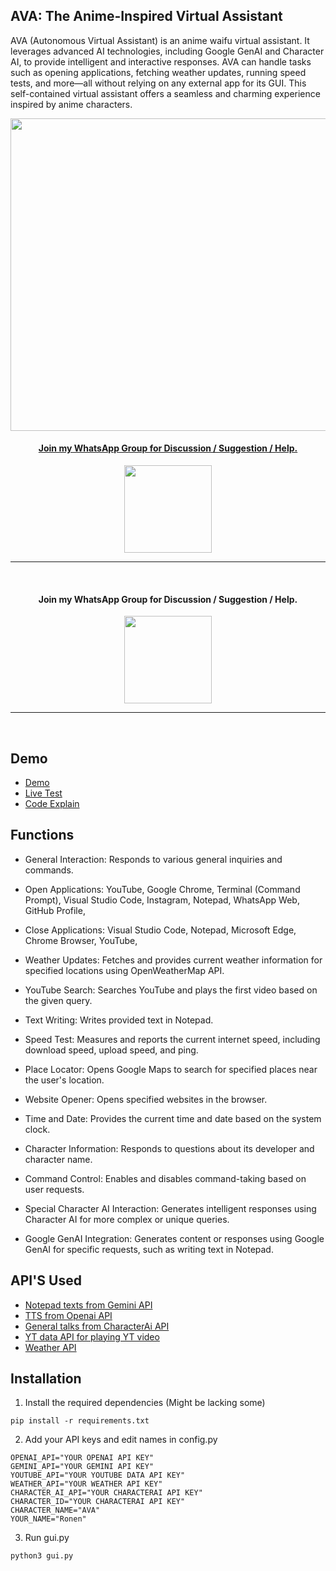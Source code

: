 ## AVA: The Anime-Inspired Virtual Assistant

AVA (Autonomous Virtual Assistant) is an anime waifu virtual assistant. It leverages advanced AI technologies, including Google GenAI and Character AI, to provide intelligent and interactive responses. AVA can handle tasks such as opening applications, fetching weather updates, running speed tests, and more—all without relying on any external app for its GUI. This self-contained virtual assistant offers a seamless and charming experience inspired by anime characters.

<p align="center">
<a href="https://github.com/Ronen6999/Autonomous-Virtual-Assistant">
    <img src="https://i.ibb.co/2hT7Hgm/2024-05-20-2.png" width="1920" height="500">

<br>

<h4 align="center"> Join my WhatsApp Group for Discussion / Suggestion / Help.
</h4>

<p align="center" >
<a href="https://cutt.ly/AtlasSupportStrict"><img src="https://img.shields.io/badge/Join Group-25D366?style=for-the-badge&logo=whatsapp&logoColor=white" width="140px">
</a>
</p>
    
---
<br>
<h4 align="center"> Join my WhatsApp Group for Discussion / Suggestion / Help.
</h4>

<p align="center" >
<a href="https://cutt.ly/AtlasSupportStrict"><img src="https://img.shields.io/badge/Join%20Group-E4405F?style=for-the-badge&logo=instagram&logoColor=white" width="140px">
</a>
</p>
    
---
<br>
 
## Demo
 - [Demo]()
 - [Live Test]()
 - [Code Explain]()

## Functions 

- General Interaction:
Responds to various general inquiries and commands.

- Open Applications:
YouTube,
Google Chrome,
Terminal (Command Prompt),
Visual Studio Code,
Instagram,
Notepad,
WhatsApp Web,
GitHub Profile,

- Close Applications:
Visual Studio Code,
Notepad,
Microsoft Edge,
Chrome Browser,
YouTube,

- Weather Updates:
Fetches and provides current weather information for specified locations using OpenWeatherMap API.

- YouTube Search:
Searches YouTube and plays the first video based on the given query.

- Text Writing:
Writes provided text in Notepad.

- Speed Test:
Measures and reports the current internet speed, including download speed, upload speed, and ping.

- Place Locator:
Opens Google Maps to search for specified places near the user's location.

- Website Opener:
Opens specified websites in the browser.

- Time and Date:
Provides the current time and date based on the system clock.

- Character Information:
Responds to questions about its developer and character name.

- Command Control:
Enables and disables command-taking based on user requests.

- Special Character AI Interaction:
Generates intelligent responses using Character AI for more complex or unique queries.

- Google GenAI Integration:
Generates content or responses using Google GenAI for specific requests, such as writing text in Notepad.

## API'S Used

 - [Notepad texts from Gemini API](https://ai.google.dev/?gad_source=1&gclid=Cj0KCQjw6auyBhDzARIsALIo6v9ti61NHvqFunUKsMwzEVwtjtdP0h69vNzHCWMRG4zVbRy6mCNmcJMaAuQCEALw_wcB)
 - [TTS from Openai API](https://platform.openai.com/docs/guides/text-to-speech)
 - [General talks from CharacterAi API](https://beta.character.ai/chats)
 - [YT data API for playing YT video](https://developers.google.com/youtube/v3)
 - [Weather API](https://api.openweathermap.org/data/2.5/weather)

## Installation

1. Install the required dependencies (Might be lacking some)

```
pip install -r requirements.txt
```

2. Add your API keys and edit names in config.py 

```
OPENAI_API="YOUR OPENAI API KEY"
GEMINI_API="YOUR GEMINI API KEY"
YOUTUBE_API="YOUR YOUTUBE DATA API KEY"
WEATHER_API="YOUR WEATHER API KEY"
CHARACTER_AI_API="YOUR CHARACTERAI API KEY"
CHARACTER_ID="YOUR CHARACTERAI API KEY"
CHARACTER_NAME="AVA"
YOUR_NAME="Ronen"
```

3. Run gui.py

```
python3 gui.py
```

